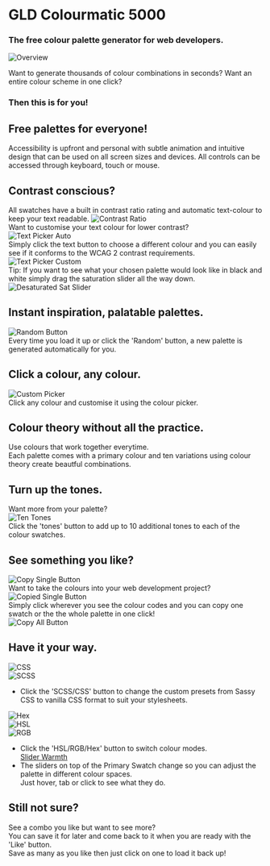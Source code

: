 # GLD Colourmatic 5000
### The free colour palette generator for web developers.
![Overview](./media/img/screenshots/Overview.jpg)  
  

Want to generate thousands of colour combinations in seconds?
Want an entire colour scheme in one click?

### Then this is for you!  

## Free palettes for everyone!
Accessibility is upfront and personal with subtle animation and intuitive design that can be used on all screen sizes and devices.
All controls can be accessed through keyboard, touch or mouse.  

## Contrast conscious?   
All swatches have a built in contrast ratio rating and automatic text-colour to keep your text readable.
![Contrast Ratio](./media/img/screenshots/Contrast%20Ratio.jpg)    
Want to customise your text colour for lower contrast?   
![Text Picker Auto](./media/img/screenshots/Text%20Picker%20Auto.jpg)   
Simply click the text button to choose a different colour and you can easily see if it conforms to the WCAG 2 contrast requirements.   
![Text Picker Custom](./media/img/screenshots/Text%20Picker%20Custom.jpg)    
 Tip: If you want to see what your chosen palette would look like in black and white simply drag the saturation slider all the way down.   
 ![Desaturated Sat Slider](./media/img/screenshots/Desaturated%20Sat%20Slider.jpg) 
## Instant inspiration, palatable palettes.  
![Random Button](./media/img/screenshots/Random%20Button.jpg)  
Every time you load it up or click the 'Random' button, a new palette is generated automatically for you.   

## Click a colour, any colour.  
![Custom Picker](./media/img/screenshots/Custom%20Picker.jpg)  
Click any colour and customise it using the colour picker.  

## Colour theory without all the practice.  
Use colours that work together everytime.   
Each palette comes with a primary colour and ten variations using colour theory create beautful combinations.  

## Turn up the tones.  
Want more from your palette?   
![Ten Tones](./media/img/screenshots/Ten%20Tones.jpg)  
Click the 'tones' button to add up to 10 additional tones to each of the colour swatches.  

## See something you like?  
![Copy Single Button](./media/img/screenshots/Copy%20Single%20Swatch.jpg)    
Want to take the colours into your web development project?  
![Copied Single Button](./media/img/screenshots/Copied%20Single%20Swatch.jpg)   
Simply click wherever you see the colour codes and you can copy one swatch or the the whole palette in one click!  
![Copy All Button](./media/img/screenshots/Copied%20All.jpg)    

## Have it your way.  
![CSS](./media/img/screenshots/CSS%20Mode.jpg)  
![SCSS](./media/img/screenshots/SCSS%20Mode.jpg)  
* Click the 'SCSS/CSS' button to change the custom presets from Sassy CSS to vanilla CSS format to suit your stylesheets.  

![Hex](./media/img/screenshots/Hex.jpg)  
![HSL](./media/img/screenshots/HSL.jpg)  
![RGB](./media/img/screenshots/RGB.jpg)  
* Click the 'HSL/RGB/Hex' button to switch colour modes.   
[Slider Warmth](./media/img/screenshots/Slider%20Warmth.jpg)
* The sliders on top of the Primary Swatch change so you can adjust the palette in different colour spaces.  
Just hover, tab or click to see what they do.  

## Still not sure?  
See a combo you like but want to see more?   
You can save it for later and come back to it when you are ready with the 'Like' button.  
Save as many as you like then just click on one to load it back up!  
